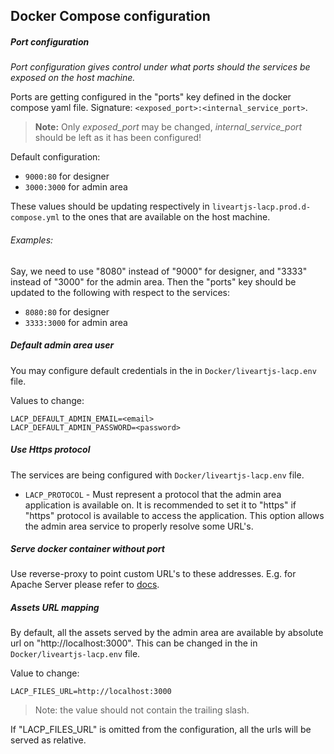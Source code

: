 ## Docker Compose configuration

##### Port configuration
_Port configuration gives control under what ports should the services be exposed on the host machine._

Ports are getting configured in the "ports" key defined in the docker compose yaml file.
Signature: `<exposed_port>:<internal_service_port>`.

>__Note:__ Only _exposed_port_ may be changed, _internal_service_port_ should be left as it has been configured!

Default configuration:
* `9000:80` for designer
* `3000:3000` for admin area

These values should be updating respectively in `liveartjs-lacp.prod.d-compose.yml` to the ones that are available on the host machine.

###### Examples:
Say, we need to use "8080" instead of "9000" for designer, and "3333" instead of "3000" for the admin area.
Then the "ports" key should be updated to the following with respect to the services:
 * `8080:80` for designer
 * `3333:3000` for admin area

##### Default admin area user
You may configure default credentials in the in `Docker/liveartjs-lacp.env` file.

Values to change:
```env
LACP_DEFAULT_ADMIN_EMAIL=<email>
LACP_DEFAULT_ADMIN_PASSWORD=<password>
```

##### Use Https protocol
The services are being configured with `Docker/liveartjs-lacp.env` file.
* `LACP_PROTOCOL` - Must represent a protocol that the admin area application is available on. It is recommended to set it to "https"
 if "https" protocol is available to access the application. This option allows the admin area service to properly resolve some URL's.

##### Serve docker container without port
Use reverse-proxy to point custom URL's to these addresses.
E.g. for Apache Server please refer to [docs](https://httpd.apache.org/docs/2.4/howto/reverse_proxy.html).

##### Assets URL mapping
By default, all the assets served by the admin area are available by absolute url on "http://localhost:3000".
This can be changed in the in `Docker/liveartjs-lacp.env` file.

Value to change:
```env
LACP_FILES_URL=http://localhost:3000
```

>Note: the value should not contain the trailing slash.

If "LACP_FILES_URL" is omitted from the configuration, all the urls will be served as relative.
